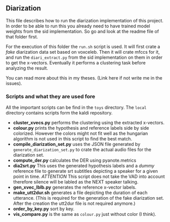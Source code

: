 ## Diarization

This file describes how to run the diarization implementation of this project. In order to be able to run this you already need to have trained model weights from the sid implementation. So go and look at the readme file of that folder first.

For the execution of this folder the `run.sh` script is used. It will first crate a *fake* diarization data set based on voxceleb. Then it will crate mfccs for it, and run the `diari_extract.py` from the sid implementation on them in order to get the x-vectors. Eventually it performs a clustering task before analyzing the result. 

You can read more about this in my theses. (Link here if not write me in the issues).

### Scripts and what they are used fore

All the important scripts can be find in the `toys` directory.
The `local` directory contains scripts form the kaldi repository.

- **cluster_xvecs.py** performs the clustering using the extracted x-vectors.
- **colour.py** prints the hypothesis and reference labels side by side colorized. However the colors might not fit well as the hungarian algorithm is not used in this script to find the best match.
- **compile_diarization_set.py** uses the JSON file generated by `generate_diarization_set.py` to crate the actual audio files for the diarization set.
- **compute_der.py** calculates the DER using pyanote.metrics
- **dia2srt.py** This uses the generated hypothesis labels and a *dummy* reference file to generate srt subtitles depicting a speaker for a given point in time. *ATTENTION* This script does not take the VAD into account therefore silence will be labled as the NEXT speaker talking.
- **gen_xvec_lblb.py** generates the reference x-vector labels.
- **make_utt2dur.sh** generates a file depicting the duration of each utterance. (This is required for the generation of the fake diarization set. After the creation the utt2dur file is not required anymore.)
- **order_by_key.py** sort by key.
- **vis_compare.py** is the same as `colour.py` just without color (I think).
